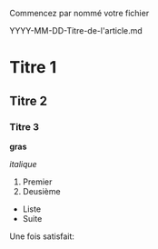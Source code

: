 Commencez par nommé votre fichier

YYYY-MM-DD-Titre-de-l'article.md

# Titre 1
## Titre 2
### Titre 3

**gras**

*italique*

1. Premier
2. Deusième

- Liste
- Suite

Une fois satisfait:

